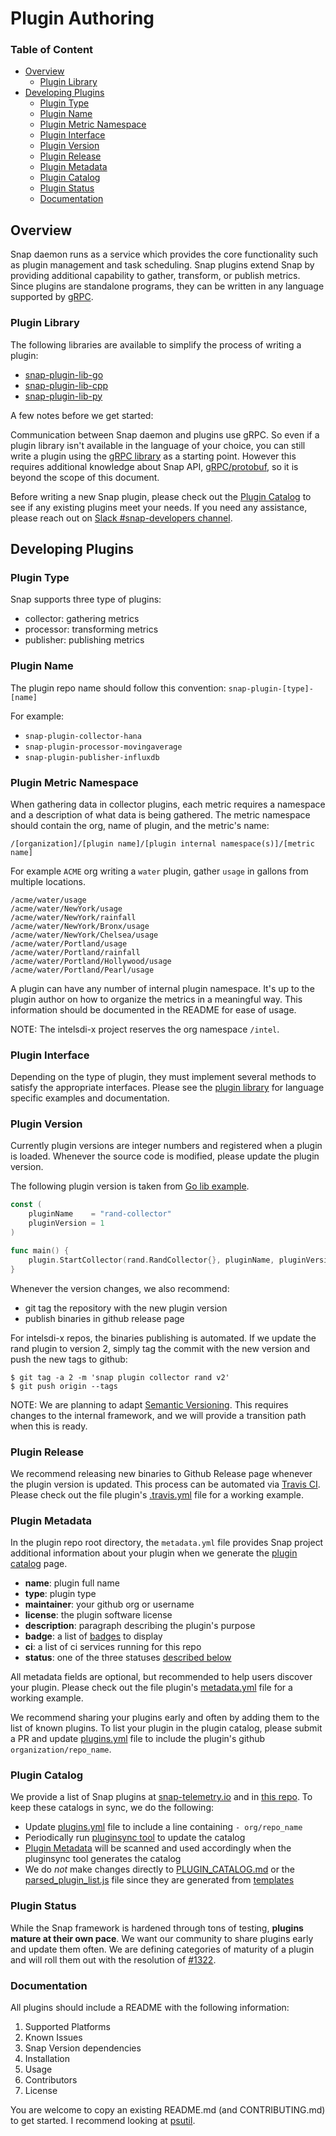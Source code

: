 # Plugin Authoring

### Table of Content

* [Overview](#overview)
  * [Plugin Library](#plugin-library)
* [Developing Plugins](#developing-plugins)
   * [Plugin Type](#plugin-type)
   * [Plugin Name](#plugin-name)
   * [Plugin Metric Namespace](#plugin-metric-namespace)
   * [Plugin Interface](#plugin-interface)
   * [Plugin Version](#plugin-version)
   * [Plugin Release](#plugin-release)
   * [Plugin Metadata](#plugin-metadata)
   * [Plugin Catalog](#plugin-catalog)
   * [Plugin Status](#plugin-status)
   * [Documentation](#documentation)

## Overview

Snap daemon runs as a service which provides the core functionality such as plugin management and task scheduling. Snap plugins extend Snap by providing additional capability to gather, transform, or publish metrics. Since plugins are standalone programs, they can be written in any language supported by [gRPC](http://grpc.io).

### Plugin Library

The following libraries are available to simplify the process of writing a plugin:

* [snap-plugin-lib-go](https://github.com/intelsdi-x/snap-plugin-lib-go)
* [snap-plugin-lib-cpp](https://github.com/intelsdi-x/snap-plugin-lib-cpp)
* [snap-plugin-lib-py](https://github.com/intelsdi-x/snap-plugin-lib-py)

A few notes before we get started:

Communication between Snap daemon and plugins use gRPC. So even if a plugin library isn't available in the language of your choice, you can still write a plugin using the [gRPC library](http://grpc.io/docs) as a starting point. However this requires additional knowledge about Snap API, [gRPC/protobuf](../control/plugin/rpc/plugin.proto), so it is beyond the scope of this document.

Before writing a new Snap plugin, please check out the [Plugin Catalog](./PLUGIN_CATALOG.md) to see if any existing plugins meet your needs. If you need any assistance, please reach out on [Slack #snap-developers channel](https://intelsdi-x.herokuapp.com/).

## Developing Plugins

### Plugin Type

Snap supports three type of plugins:

* collector: gathering metrics
* processor: transforming metrics
* publisher: publishing metrics

### Plugin Name

The plugin repo name should follow this convention: `snap-plugin-[type]-[name]`

For example:
* `snap-plugin-collector-hana`
* `snap-plugin-processor-movingaverage`
* `snap-plugin-publisher-influxdb`

### Plugin Metric Namespace

When gathering data in collector plugins, each metric requires a namespace and a description of what data is being gathered. The metric namespace should contain the org, name of plugin, and the metric's name:

`/[organization]/[plugin name]/[plugin internal namespace(s)]/[metric name]`

For example `ACME` org writing a `water` plugin, gather `usage` in gallons from multiple locations.

```
/acme/water/usage
/acme/water/NewYork/usage
/acme/water/NewYork/rainfall
/acme/water/NewYork/Bronx/usage
/acme/water/NewYork/Chelsea/usage
/acme/water/Portland/usage
/acme/water/Portland/rainfall
/acme/water/Portland/Hollywood/usage
/acme/water/Portland/Pearl/usage
```

A plugin can have any number of internal plugin namespace. It's up to the plugin author on how to organize the metrics in a meaningful way. This information should be documented in the README for ease of usage.

NOTE: The intelsdi-x project reserves the org namespace `/intel`.

### Plugin Interface

Depending on the type of plugin, they must implement several methods to satisfy the appropriate interfaces. Please see the [plugin library](#plugin-library) for language specific examples and documentation.

### Plugin Version

Currently plugin versions are integer numbers and registered when a plugin is loaded. Whenever the source code is modified, please update the plugin version.

The following plugin version is taken from [Go lib example](https://github.com/intelsdi-x/snap-plugin-lib-go/blob/master/examples/collector/main.go).

```go
const (
	pluginName    = "rand-collector"
	pluginVersion = 1
)

func main() {
	plugin.StartCollector(rand.RandCollector{}, pluginName, pluginVersion)
}
```

Whenever the version changes, we also recommend:

* git tag the repository with the new plugin version
* publish binaries in github release page

For intelsdi-x repos, the binaries publishing is automated. If we update the rand plugin to version 2, simply tag the commit with the new version and push the new tags to github:

```
$ git tag -a 2 -m 'snap plugin collector rand v2'
$ git push origin --tags
```

NOTE: We are planning to adapt [Semantic Versioning](http://semver.org/). This requires changes to the internal framework, and we will provide a transition path when this is ready.

### Plugin Release

We recommend releasing new binaries to Github Release page whenever the plugin version is updated. This process can be automated via [Travis CI](https://docs.travis-ci.com/user/deployment/releases/). Please check out the file plugin's [.travis.yml](https://github.com/intelsdi-x/snap-plugin-publisher-file/blob/master/.travis.yml) file for a working example.

### Plugin Metadata

In the plugin repo root directory, the `metadata.yml` file provides Snap project additional information about your plugin when we generate the [plugin catalog](./PLUGIN_CATALOG.md) page.

* **name**: plugin full name
* **type**: plugin type
* **maintainer**: your github org or username
* **license**: the plugin software license
* **description**: paragraph describing the plugin's purpose
* **badge**: a list of [badges](https://shields.io/) to display
* **ci**: a list of ci services running for this repo
* **status**: one of the three statuses [described below](#plugin-status)

All metadata fields are optional, but recommended to help users discover your plugin. Please check out the file plugin's [metadata.yml](https://github.com/intelsdi-x/snap-plugin-publisher-file/blob/master/metadata.yml) file for a working example.

We recommend sharing your plugins early and often by adding them to the list of known plugins. To list your plugin in the plugin catalog, please submit a PR and update [plugins.yml](./plugins.yml) file to include the plugin's github `organization/repo_name`.

### Plugin Catalog

We provide a list of Snap plugins at [snap-telemetry.io](http://snap-telemetry.io/plugins.html) and in [this repo](PLUGIN_CATALOG.md). To keep these catalogs in sync, we do the following:

* Update [plugins.yml](plugins.yml) file to include a line containing `- org/repo_name`
* Periodically run [pluginsync tool](https://github.com/intelsdi-x/snap-pluginsync#update-plugin-metadata) to update the catalog
* [Plugin Metadata](#plugin-metadata) will be scanned and used accordingly when the pluginsync tool generates the catalog
* We do _not_ make changes directly to [PLUGIN_CATALOG.md](plugin_catalog.md) or the [parsed_plugin_list.js](https://github.com/intelsdi-x/snap/blob/gh-pages/assets/catalog/parsed_plugin_list.js) file since they are generated from [templates](https://github.com/intelsdi-x/snap-pluginsync/blob/master/PLUGIN_CATALOG.md.erb)

### Plugin Status

While the Snap framework is hardened through tons of testing, **plugins mature at their own pace**. We want our community to share plugins early and update them often. We are defining categories of maturity of a plugin and will roll them out with the resolution of [#1322](https://github.com/intelsdi-x/snap/issues/1322).

### Documentation

All plugins should include a README with the following information:

1. Supported Platforms
1. Known Issues
1. Snap Version dependencies
1. Installation
1. Usage
1. Contributors
1. License

You are welcome to copy an existing README.md (and CONTRIBUTING.md) to get started. I recommend looking at [psutil](https://github.com/intelsdi-x/snap-plugin-collector-psutil).
